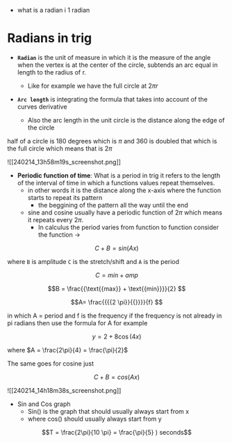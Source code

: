  - what is a radian i 1 radian

# Radians in trig
- **`Radian`** is the unit of measure in which it is the measure of  the angle when the vertex is at the center of the circle, subtends an arc equal in length to the radius of r. 
	- Like for example we have the full circle at $2\pi r$  

- **`Arc length`**  is integrating the formula that takes into account of the curves derivative 
	- Also the arc length in the unit circle is the distance along the edge of the circle

half of a circle is 180 degrees which is $\pi$ and 360 is doubled that which is the full circle which means that is $2 \pi$

 ![[240214_13h58m19s_screenshot.png]]

- **Periodic function of time**: What is a period in trig it refers to the length of the interval of time in which a functions values repeat themselves. 
	- in other words it is the distance along the x-axis where the function starts to repeat its pattern 
		- the beggining of the pattern all the way until the end 
	- sine and cosine usually have a periodic function of $2 \pi$ which means it repeats every $2 \pi$.
		- In calculus the period varies from function to function consider the function -> 

$$C + B = sin(Ax)$$

where  `B` is amplitude `C` is the stretch/shift and `A` is the period

$$C = min + amp$$

$$B = \frac{{\text{{max}} + \text{{min}}}}{2} 
$$

$$A= \frac{{{{2 \pi}}{{}}}}{f} $$

in which A = period and f is the frequency if the frequency is not already in pi radians then use the formula for A for example 

$$y= 2+8\cos\left(4x\right)$$

where $A = \frac{2\pi}{4} =  \frac{\pi}{2}$   

The same goes for cosine just 

$$C + B = cos(Ax)$$

![[240214_14h18m38s_screenshot.png]]

- Sin and Cos graph 
	- Sin() is the graph that should usually always start from x 
	- where cos() should usually always start from y 


$$T = \frac{2\pi}{10 \pi} = \frac{\pi}{5} ) seconds$$